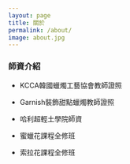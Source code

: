 ```yaml
---
layout: page
title: 關於
permalink: /about/
image: about.jpg
---
```


### 師資介紹

- KCCA韓國蠟燭工藝協會教師證照

- Garnish裝飾甜點蠟燭教師證照

- 哈利超輕土學院師資

- 蜜蠟花課程全修班

- 索拉花課程全修班

